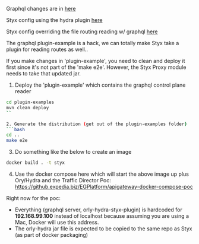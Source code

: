 Graphql changes are in [here](https://github.com/carlsontse/styx-poc/tree/master/plugin-examples/src/main/java/com/hotels/styx)

Styx config using the hydra plugin [here](https://github.com/carlsontse/styx-poc/blob/master/distribution/conf/default.yml#L54)

Styx config overriding the file routing reading w/ graphql [here](https://github.com/carlsontse/styx-poc/blob/master/distribution/conf/default.yml#L63)

The graphql plugin-example is a hack, we can totally make Styx take a plugin for reading routes as well..

If you make changes in 'plugin-example', you need to clean and deploy it first since it's not part of the 'make e2e'.
However, the Styx Proxy module needs to take that updated jar.


1. Deploy the 'plugin-example' which contains the graphql control plane reader
```bash
cd plugin-examples
mvn clean deploy
``

2. Generate the distribution (get out of the plugin-examples folder)
```bash
cd ..
make e2e
````

3. Do something like the below to create an image
```bash
docker build . -t styx
``` 

4. Use the docker compose here which will start the above image up plus Ory/Hydra and the Traffic Director Poc: https://github.expedia.biz/EGPlatform/apigateway-docker-compose-poc 

Right now for the poc:
* Everything (graphql server, orly-hydra-styx-plugin) is hardcoded for **192.168.99.100** instead of localhost because assuming you are using a Mac, Docker will use this address.
* The orly-hydra jar file is expected to be copied to the same repo as Styx (as part of docker packaging)
